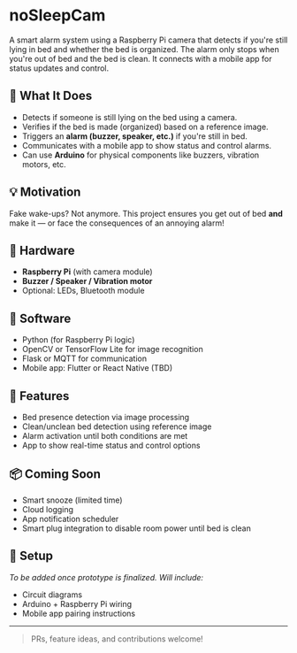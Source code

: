 # noSleepCam
A smart alarm system using a Raspberry Pi camera that detects if you're still lying in bed and whether the bed is organized. The alarm only stops when you're out of bed and the bed is clean. It connects with a mobile app for status updates and control.

## 📸 What It Does

- Detects if someone is still lying on the bed using a camera.
- Verifies if the bed is made (organized) based on a reference image.
- Triggers an **alarm (buzzer, speaker, etc.)** if you're still in bed.
- Communicates with a mobile app to show status and control alarms.
- Can use **Arduino** for physical components like buzzers, vibration motors, etc.

## 💡 Motivation

Fake wake-ups? Not anymore. This project ensures you get out of bed **and** make it — or face the consequences of an annoying alarm!

## 🧰 Hardware

- **Raspberry Pi** (with camera module)
- **Buzzer / Speaker / Vibration motor**
- Optional: LEDs, Bluetooth module

## 🧠 Software

- Python (for Raspberry Pi logic)
- OpenCV or TensorFlow Lite for image recognition
- Flask or MQTT for communication
- Mobile app: Flutter or React Native (TBD)

## 🚀 Features

- Bed presence detection via image processing
- Clean/unclean bed detection using reference image
- Alarm activation until both conditions are met
- App to show real-time status and control options

## 📦 Coming Soon

- Smart snooze (limited time)
- Cloud logging
- App notification scheduler
- Smart plug integration to disable room power until bed is clean

## 🔧 Setup

_To be added once prototype is finalized. Will include:_
- Circuit diagrams
- Arduino + Raspberry Pi wiring
- Mobile app pairing instructions

---

> PRs, feature ideas, and contributions welcome!

